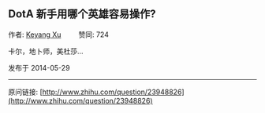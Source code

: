 ## DotA 新手用哪个英雄容易操作?

作者: [Keyang Xu](http://www.zhihu.com/people/keyang-xu)&nbsp;&nbsp;&nbsp;&nbsp;&nbsp;&nbsp;&nbsp;&nbsp; 赞同: 724


卡尔，地卜师，美杜莎…



发布于 2014-05-29



---
原问链接: [http://www.zhihu.com/question/23948826](http://www.zhihu.com/question/23948826)